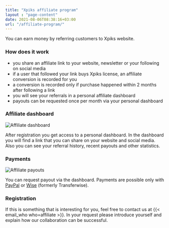 ```yaml
---
title: "Xpiks affiliate program"
layout : "page-content"
date: 2021-08-06T08:38:16+03:00
url: "/affiliate-program/"
---
```


You can earn money by referring customers to Xpiks website.

### How does it work

- you share an affiliate link to your website, newsletter or your following on social media
- if a user that followed your link buys Xpiks license, an affiliate conversion is recorded for you
- a conversion is recorded only if purchase happened within 2 months after following a link
- you will see your referrals in a personal affiliate dashboard
- payouts can be requested once per month via your personal dashboard

### Affiliate dashboard

![Affiliate dashboard](/images/main/affiliate-dashboard.png "Example of an affiliate dashboard")

After registration you get access to a personal dashboard. In the dashboard you will find a link that you can share on your website and social media. Also you can see your referral history, recent payouts and other statistics.

### Payments

![Affiliate payouts](/images/main/affiliate-payout.png "Example of an affiliate payout")

You can request payout via the dashboard. Payments are possible only with [PayPal](https://www.paypal.com/) or [Wise](https://wise.com/) (formerly Transferwise).

### Registration

If this is something that is interesting for you, feel free to contact us at {{< email_who who=affiliate >}}. In your request please introduce yourself and explain how our collaboration can be successful.

